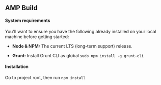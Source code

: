 ## AMP Build

#### System requirements

You'll want to ensure you have the following already installed on your local machine before getting started:

- **Node & NPM:** The current LTS (long-term support) release.

- **Grunt:** Install Grunt CLI as global `sudo npm install -g grunt-cli`

#### Installation

Go to project root, then run `npm install`




